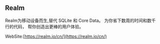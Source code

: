 Realm
-----
Realm为移动设备而生,替代 SQLite 和 Core Data。
为你省下数周的时间和数千行的代码，
帮你创造出更棒的用户体验。

WebSite:[https://realm.io/cn/](https://realm.io/cn/)
